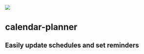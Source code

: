 ![](https://github.com/HJH-08/calendar-planner/blob/main/%F0%9F%93%86_Calendar_Planner.png)

# calendar-planner

## Easily update schedules and set reminders
